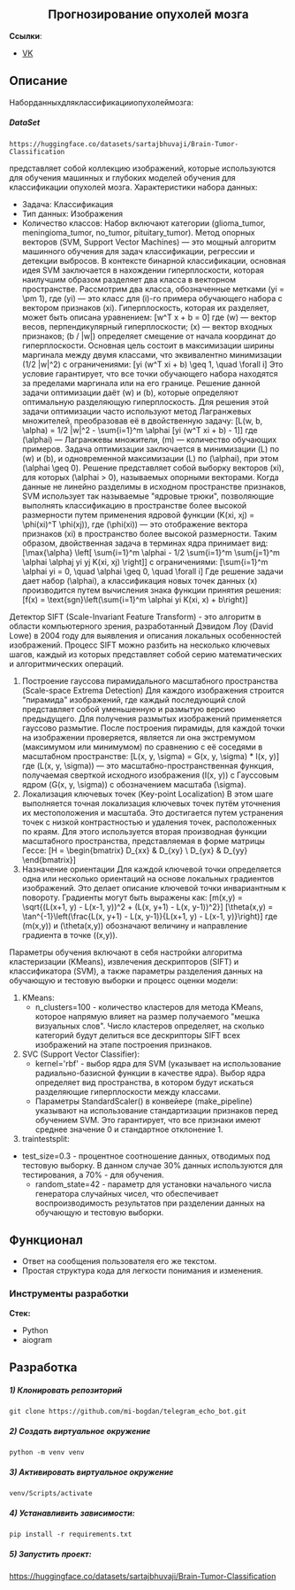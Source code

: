<h2 align="center">Прогнозирование опухолей мозга</h2>

**Ссылки**:
- [VK](https://vk.com/id404101172)   

## Описание

Наборданныхдляклассификацииопухолеймозга:
#####  DataSet
    https://huggingface.co/datasets/sartajbhuvaji/Brain-Tumor-Classification

представляет собой коллекцию изображений, которые используются для 
обучения машинных и глубоких моделей обучения для классификации 
опухолей мозга.
Характеристики набора данных:
- Задача: Классификация
- Тип данных: Изображения
- Количество классов: Набор включают категории (glioma_tumor, 
meningioma_tumor, no_tumor, pituitary_tumor).
Метод опорных векторов (SVM, Support Vector Machines) — это 
мощный алгоритм машинного обучения для задач классификации, регрессии 
и детекции выбросов. В контексте бинарной классификации, основная идея 
SVM заключается в нахождении гиперплоскости, которая наилучшим 
образом разделяет два класса в векторном пространстве.
Рассмотрим два класса, обозначенные метками \(yi = \pm 1\), где \(yi\) 
— это класс для \(i\)-го примера обучающего набора с вектором признаков 
\(xi\). Гиперплоскость, которая их разделяет, может быть описана 
уравнением:
\[w^T x + b = 0\]
где \(w\) — вектор весов, перпендикулярный гиперплоскости; \(x\) — 
вектор входных признаков; \(b / \|w\|\) определяет смещение от начала 
координат до гиперплоскости.
Основная цель состоит в максимизации ширины маргинала между 
двумя классами, что эквивалентно минимизации \(1/2 \|w\|^2\) с 
ограничениями:
\[yi (w^T xi + b) \geq 1, \quad \forall i\]
Это условие гарантирует, что все точки обучающего набора находятся 
за пределами маргинала или на его границе. Решение данной задачи 
оптимизации даёт \(w\) и \(b\), которые определяют оптимальную 
разделяющую гиперплоскость.
Для решения этой задачи оптимизации часто используют метод 
Лагранжевых множителей, преобразовав её в двойственную задачу:
\[L(w, b, \alpha) = 1/2 \|w\|^2 - \sum{i=1}^m \alphai [yi (w^T xi + b) - 1]\]
где \(\alphai\) — Лагранжевы множители, \(m\) — количество 
обучающих примеров.
Задача оптимизации заключается в минимизации \(L\) по \(w\) и \(b\), и 
одновременной максимизации \(L\) по \(\alphai\), при этом \(\alphai \geq 0\). 
Решение представляет собой выборку векторов \(xi\), для которых \(\alphai > 
0\), называемых опорными векторами.
Когда данные не линейно разделимы в исходном пространстве 
признаков, SVM использует так называемые "ядровые трюки", позволяющие 
выполнять классификацию в пространстве более высокой размерности путем 
применения ядровой функции \(K(xi, xj) = \phi(xi)^T \phi(xj)\), где \(\phi(xi)\) 
— это отображение вектора признаков \(xi\) в пространство более высокой 
размерности.
Таким образом, двойственная задача в терминах ядра принимает вид:
[\max{\alpha} \left[ \sum{i=1}^m \alphai - 1/2 \sum{i=1}^m \sum{j=1}^m 
\alphai \alphaj yi yj K(xi, xj) \right]\] 
с ограничениями:
\[\sum{i=1}^m \alphai yi = 0, \quad \alphai \geq 0, \quad \forall i\]
Где решение задачи дает набор \(\alphai\), а классификация новых точек 
данных \(x\) производится путем вычисления знака функции принятия 
решения:
[f(x) = \text{sgn}\left(\sum{i=1}^m \alphai yi K(xi, x) + b\right)\]


Детектор SIFT (Scale-Invariant Feature Transform) - это алгоритм в 
области компьютерного зрения, разработанный Дэвидом Лоу (David Lowe) в 
2004 году для выявления и описания локальных особенностей изображений. 
Процесс SIFT можно разбить на несколько ключевых шагов, каждый из 
которых представляет собой серию математических и алгоритмических 
операций.
1. Построение гауссова пирамидального масштабного пространства 
(Scale-space Extrema Detection)
Для каждого изображения строится "пирамида" изображений, где 
каждый последующий слой представляет собой уменьшенную и размытую 
версию предыдущего. Для получения размытых изображений применяется 
гауссово размытие. После построения пирамиды, для каждой точки на 
изображении проверяется, является ли она экстремумом (максимумом или 
минимумом) по сравнению с её соседями в масштабном пространстве:
\[L(x, y, \sigma) = G(x, y, \sigma) * I(x, y)\]
где \(L(x, y, \sigma)\) — это масштабно-пространственная функция, 
получаемая сверткой исходного изображения \(I(x, y)\) с Гауссовым ядром 
\(G(x, y, \sigma)\) с обозначением масштаба \(\sigma\).
2. Локализация ключевых точек (Key-point Localization)
В этом шаге выполняется точная локализация ключевых точек путём 
уточнения их местоположения и масштаба. Это достигается путем 
устранения точек с низкой контрастностью и удаления точек, 
расположенных по краям. Для этого используется вторая производная 
функции масштабного пространства, представляемая в форме матрицы Гессе:
\[H = \begin{bmatrix} D_{xx} & D_{xy} \\ D_{yx} & D_{yy} 
\end{bmatrix}\]
3. Назначение ориентации
Для каждой ключевой точки определяется одна или несколько 
ориентаций на основе локальных градиентов изображений. Это делает 
описание ключевой точки инвариантным к повороту. Градиенты могут быть 
выражены как:
\[m(x,y) = \sqrt{(L(x+1, y) - L(x-1, y))^2 + (L(x, y+1) - L(x, y-1))^2}\]
\[\theta(x,y) = \tan^{-1}\left(\frac{L(x, y+1) - L(x, y-1)}{L(x+1, y) - L(x-1, 
y)}\right)\]
где \(m(x,y)\) и \(\theta(x,y)\) обозначают величину и направление 
градиента в точке \((x,y)\).

Параметры обучения включают в себя настройки алгоритма 
кластеризации (KMeans), извлечения дескрипторов (SIFT) и классификатора 
(SVM), а также параметры разделения данных на обучающую и тестовую 
выборки и процесс оценки модели:
1. KMeans:
   - n_clusters=100 - количество кластеров для метода KMeans, которое 
напрямую влияет на размер получаемого "мешка визуальных слов". Число 
кластеров определяет, на сколько категорий будут делиться все дескрипторы 
SIFT всех изображений на этапе построения признаков.
2. SVC (Support Vector Classifier):
   - kernel='rbf' - выбор ядра для SVM (указывает на использование 
радиально-базисной функции в качестве ядра). Выбор ядра определяет вид 
пространства, в котором будут искаться разделяющие гиперплоскости между 
классами.
   - Параметры StandardScaler() в конвейере (make_pipeline) указывают 
на использование стандартизации признаков перед обучением SVM. Это 
гарантирует, что все признаки имеют среднее значение 0 и стандартное 
отклонение 1.
3. traintestsplit:
 - test_size=0.3 - процентное соотношение данных, отводимых под 
тестовую выборку. В данном случае 30% данных используются для 
тестирования, а 70% - для обучения.
   - random_state=42 - параметр для установки начального числа 
генератора случайных чисел, что обеспечивает воспроизводимость 
результатов при разделении данных на обучающую и тестовую выборки.

## Функционал

- Ответ на сообщения пользователя его же текстом.
- Простая структура кода для легкости понимания и изменения.


### Инструменты разработки

**Стек:**
- Python 
- aiogram

## Разработка

##### 1) Клонировать репозиторий

    git clone https://github.com/mi-bogdan/telegram_echo_bot.git

##### 2) Создать виртуальное окружение

    python -m venv venv
    
##### 3) Активировать виртуальное окружение

    venv/Scripts/activate       

##### 4) Устанавливить зависимости:

    pip install -r requirements.txt

##### 5) Запустить проект:


https://huggingface.co/datasets/sartajbhuvaji/Brain-Tumor-Classification